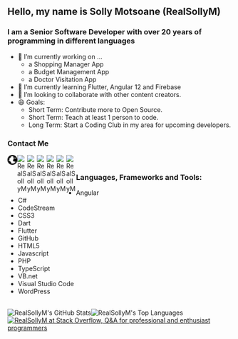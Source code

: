 ## Hello, my name is Solly Motsoane (RealSollyM)

### I am a Senior Software Developer with over 20 years of programming in different languages
- 🔭 I’m currently working on ...
  - a Shopping Manager App
  - a Budget Management App
  - a Doctor Visitation App
- 🌱 I’m currently learning Flutter, Angular 12 and Firebase
- 👯 I’m looking to collaborate with other content creators.
- 😄 Goals:
  - Short Term: Contribute more to Open Source.
  - Short Term: Teach at least 1 person to code.
  - Long Term: Start a Coding Club in my area for upcoming developers.

### Contact Me
[<div style="background-color: white;"><img align="left" alt="RealSollyM" width="22px" src="https://raw.githubusercontent.com/iconic/open-iconic/master/svg/globe.svg" /></div>][website]
[<img align="left" alt="RealSollyM" width="22px" src="https://cdn.jsdelivr.net/npm/simple-icons@5.15.0/icons/stackoverflow.svg" />][StackOverflow]
[<img align="left" alt="RealSollyM" width="22px" src="https://cdn.jsdelivr.net/npm/simple-icons@5.15.0/icons/linkedin.svg" />][LinkedIn]
[<img align="left" alt="RealSollyM" width="22px" src="https://cdn.jsdelivr.net/npm/simple-icons@5.15.0/icons/telegram.svg" />][Telegram]
[<img align="left" alt="RealSollyM" width="22px" src="https://cdn.jsdelivr.net/npm/simple-icons@5.15.0/icons/twitter.svg" />][Twitter]
[<img align="left" alt="RealSollyM" width="22px" src="https://cdn.jsdelivr.net/npm/simple-icons@5.15.0/icons/facebook.svg" />][Facebook]
[<img align="left" alt="RealSollyM" width="22px" src="https://cdn.jsdelivr.net/npm/simple-icons@5.15.0/icons/instagram.svg" />][Instagram]
<br />

### Languages, Frameworks and Tools:

- Angular
- C#
- CodeStream
- CSS3
- Dart
- Flutter
- GitHub
- HTML5
- Javascript
- PHP
- TypeScript
- VB.net
- Visual Studio Code
- WordPress

<br />
<a href="https://stackoverflow.com/users/1168597/realsollym" target="_blank">
<img align="left" alt="RealSollyM's GitHub Stats" src="https://github-readme-stats.vercel.app/api?username=realsollym&count_private=true&show_icons=true&theme=midnight-purple" /><img align="left" alt="RealSollyM's Top Languages" src="https://github-readme-stats.vercel.app/api/top-langs/?username=realsollym&count_private=true&show_icons=true&theme=midnight-purple" /></a>

<br clear="all" />
<a href="https://stackoverflow.com/users/1168597/realsollym"><img src="https://stackoverflow.com/users/flair/1168597.png?theme=dark" width="416" alt="RealSollyM at Stack Overflow, Q&amp;A for professional and enthusiast programmers" title="RealSollyM at Stack Overflow, Q&amp;A for professional and enthusiast programmers"></a>

<br /><br />

[website]: https://sollym.co.za
[StackOverFlow]: https://stackoverflow.com/users/1168597/realsollym
[LinkedIn]: https://za.linkedin.com/in/realsollym
[Telegram]: https:/t.me/realsollym
[Twitter]: https://twitter.com/RealSollyM
[Facebook]: https://facebook.com/RealSollyM
[Instagram]: https://www.instagram.com/RealSollyM




<!--
**RealSollyM/RealSollyM** is a ✨ _special_ ✨ repository because its `README.md` (this file) appears on your GitHub profile.

Here are some ideas to get you started:

- 🔭 I’m currently working on ...
- 🌱 I’m currently learning ...
- 👯 I’m looking to collaborate on ...
- 🤔 I’m looking for help with ...
- 💬 Ask me about ...
- 📫 How to reach me: ...
- 😄 Pronouns: ...
- ⚡ Fun fact: ...
-->
